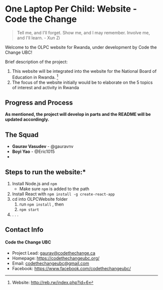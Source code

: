 # One Laptop Per Child: Website - Code the Change
> Tell me, and I'll forget. Show me, and I may remember. Involve me, and I'll learn. - Xun Zi

Welcome to the OLPC website for Rwanda, under development by Code the Change UBC!

Brief description of the project:
1. This website will be integrated into the website for the National Board of Education in Rwanda. [^1] 
2. The focus of the website initially would be to elaborate on the 5 topics of interest and activity in Rwanda

[^1]: Website: http://reb.rw/index.php?id=6

## Progress and Process

**As mentioned, the project will develop in parts and the README will be updated accordingly.**

## The Squad
- **Gaurav Vasudev** - @gauravnv 
- **Boyi Yao** - @Eric1015
- 
## Steps  to run the website:*

1. Install Node.js and `npm`
    - Make sure `npm` is added to the path
2. Install React with `npm install -g create-react-app`
3. cd into OLPCWebsite folder 
    1.  run `npm install` , then
    2. `npm start`
4. .
  .
  .

## Contact Info
#### Code the Change UBC
* Project Lead: gaurav@codethechange.ca
* Homepage: https://codethechangeubc.org/
* Email: codethechangeubc@gmail.com
* Facebook: https://www.facebook.com/codethechangeubc/